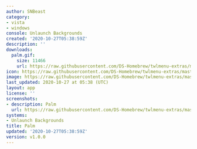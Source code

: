 ```yaml
---
author: SNBeast
category:
- vista
- windows
console: Unlaunch Backgrounds
created: '2020-10-27T05:38:59Z'
description: ''
downloads:
  palm.gif:
    size: 11466
    url: https://raw.githubusercontent.com/DS-Homebrew/twlmenu-extras/master/_nds/TWiLightMenu/unlaunch/backgrounds/palm.gif
icon: https://raw.githubusercontent.com/DS-Homebrew/twlmenu-extras/master/_nds/TWiLightMenu/unlaunch/backgrounds/palm.gif
image: https://raw.githubusercontent.com/DS-Homebrew/twlmenu-extras/master/_nds/TWiLightMenu/unlaunch/backgrounds/palm.gif
last_updated: 2020-10-27 at 05:38 (UTC)
layout: app
license: ''
screenshots:
- description: Palm
  url: https://raw.githubusercontent.com/DS-Homebrew/twlmenu-extras/master/_nds/TWiLightMenu/unlaunch/backgrounds/palm.gif
systems:
- Unlaunch Backgrounds
title: Palm
updated: '2020-10-27T05:38:59Z'
version: v1.0.0
---
```

